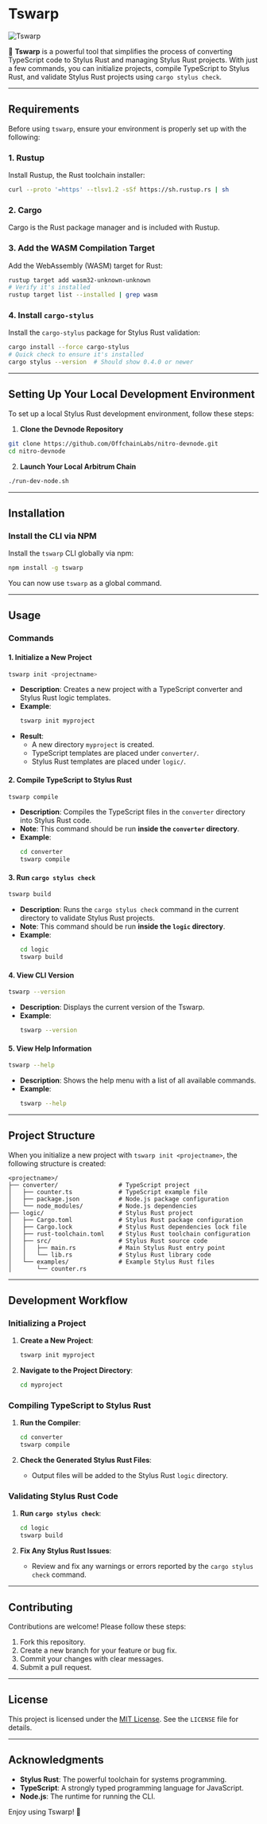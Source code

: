 # Tswarp

![Tswarp](templates/logic/header.png)

🚀 **Tswarp** is a powerful tool that simplifies the process of converting TypeScript code to Stylus Rust and managing Stylus Rust projects. With just a few commands, you can initialize projects, compile TypeScript to Stylus Rust, and validate Stylus Rust projects using `cargo stylus check`.

---

## Requirements

Before using `tswarp`, ensure your environment is properly set up with the following:

### 1. **Rustup**
Install Rustup, the Rust toolchain installer:
```bash
curl --proto '=https' --tlsv1.2 -sSf https://sh.rustup.rs | sh
```

### 2. **Cargo**
Cargo is the Rust package manager and is included with Rustup.

### 3. **Add the WASM Compilation Target**
Add the WebAssembly (WASM) target for Rust:
```bash
rustup target add wasm32-unknown-unknown
# Verify it's installed
rustup target list --installed | grep wasm
```

### 4. **Install `cargo-stylus`**
Install the `cargo-stylus` package for Stylus Rust validation:
```bash
cargo install --force cargo-stylus
# Quick check to ensure it's installed
cargo stylus --version  # Should show 0.4.0 or newer
```

---

## Setting Up Your Local Development Environment

To set up a local Stylus Rust development environment, follow these steps:

1. **Clone the Devnode Repository**
```bash
git clone https://github.com/OffchainLabs/nitro-devnode.git
cd nitro-devnode
```

2. **Launch Your Local Arbitrum Chain**
```bash
./run-dev-node.sh
```

---

## Installation

### Install the CLI via NPM
Install the `tswarp` CLI globally via npm:
```bash
npm install -g tswarp
```

You can now use `tswarp` as a global command.

---

## Usage

### Commands

#### 1. **Initialize a New Project**
```bash
tswarp init <projectname>
```
- **Description**: Creates a new project with a TypeScript converter and Stylus Rust logic templates.
- **Example**:
  ```bash
  tswarp init myproject
  ```
- **Result**:
  - A new directory `myproject` is created.
  - TypeScript templates are placed under `converter/`.
  - Stylus Rust templates are placed under `logic/`.

#### 2. **Compile TypeScript to Stylus Rust**
```bash
tswarp compile
```
- **Description**: Compiles the TypeScript files in the `converter` directory into Stylus Rust code.
- **Note**: This command should be run **inside the `converter` directory**.
- **Example**:
  ```bash
  cd converter
  tswarp compile
  ```

#### 3. **Run `cargo stylus check`**
```bash
tswarp build
```
- **Description**: Runs the `cargo stylus check` command in the current directory to validate Stylus Rust projects.
- **Note**: This command should be run **inside the `logic` directory**.
- **Example**:
  ```bash
  cd logic
  tswarp build
  ```

#### 4. **View CLI Version**
```bash
tswarp --version
```
- **Description**: Displays the current version of the Tswarp.
- **Example**:
  ```bash
  tswarp --version
  ```

#### 5. **View Help Information**
```bash
tswarp --help
```
- **Description**: Shows the help menu with a list of all available commands.
- **Example**:
  ```bash
  tswarp --help
  ```

---

## Project Structure

When you initialize a new project with `tswarp init <projectname>`, the following structure is created:

```
<projectname>/
├── converter/                 # TypeScript project
│   ├── counter.ts             # TypeScript example file
│   ├── package.json           # Node.js package configuration
│   └── node_modules/          # Node.js dependencies
├── logic/                     # Stylus Rust project
│   ├── Cargo.toml             # Stylus Rust package configuration
│   ├── Cargo.lock             # Stylus Rust dependencies lock file
│   ├── rust-toolchain.toml    # Stylus Rust toolchain configuration
│   ├── src/                   # Stylus Rust source code
│   │   ├── main.rs            # Main Stylus Rust entry point
│   │   └── lib.rs             # Stylus Rust library code
│   └── examples/              # Example Stylus Rust files
│       └── counter.rs
```

---

## Development Workflow

### Initializing a Project
1. **Create a New Project**:
   ```bash
   tswarp init myproject
   ```

2. **Navigate to the Project Directory**:
   ```bash
   cd myproject
   ```

### Compiling TypeScript to Stylus Rust
1. **Run the Compiler**:
   ```bash
   cd converter
   tswarp compile
   ```

2. **Check the Generated Stylus Rust Files**:
   - Output files will be added to the Stylus Rust `logic` directory.

### Validating Stylus Rust Code
1. **Run `cargo stylus check`**:
   ```bash
   cd logic
   tswarp build
   ```

2. **Fix Any Stylus Rust Issues**:
   - Review and fix any warnings or errors reported by the `cargo stylus check` command.

---

## Contributing

Contributions are welcome! Please follow these steps:

1. Fork this repository.
2. Create a new branch for your feature or bug fix.
3. Commit your changes with clear messages.
4. Submit a pull request.

---

## License

This project is licensed under the [MIT License](LICENSE). See the `LICENSE` file for details.

---

## Acknowledgments

- **Stylus Rust**: The powerful toolchain for systems programming.
- **TypeScript**: A strongly typed programming language for JavaScript.
- **Node.js**: The runtime for running the CLI.

Enjoy using Tswarp! 🚀
